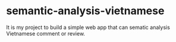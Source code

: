 # semantic-analysis-vietnamese
It is my project to build a simple web app that can sematic analysis Vietnamese comment or review.
